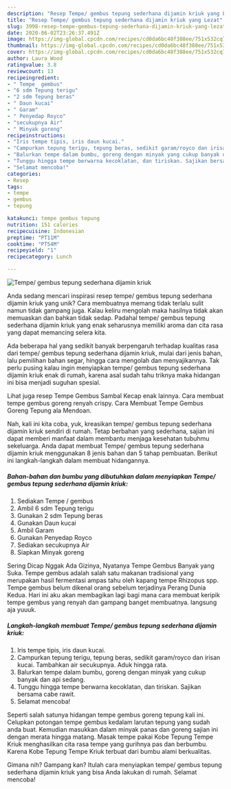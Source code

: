 ```yaml
---
description: "Resep Tempe/ gembus tepung sederhana dijamin kriuk yang Lezat"
title: "Resep Tempe/ gembus tepung sederhana dijamin kriuk yang Lezat"
slug: 3998-resep-tempe-gembus-tepung-sederhana-dijamin-kriuk-yang-lezat
date: 2020-06-02T23:26:37.491Z
image: https://img-global.cpcdn.com/recipes/cd0da6bc48f388ee/751x532cq70/tempe-gembus-tepung-sederhana-dijamin-kriuk-foto-resep-utama.jpg
thumbnail: https://img-global.cpcdn.com/recipes/cd0da6bc48f388ee/751x532cq70/tempe-gembus-tepung-sederhana-dijamin-kriuk-foto-resep-utama.jpg
cover: https://img-global.cpcdn.com/recipes/cd0da6bc48f388ee/751x532cq70/tempe-gembus-tepung-sederhana-dijamin-kriuk-foto-resep-utama.jpg
author: Laura Wood
ratingvalue: 3.8
reviewcount: 13
recipeingredient:
- " Tempe  gembus"
- "6 sdm Tepung terigu"
- "2 sdm Tepung beras"
- " Daun kucai"
- " Garam"
- " Penyedap Royco"
- "secukupnya Air"
- " Minyak goreng"
recipeinstructions:
- "Iris tempe tipis, iris daun kucai."
- "Campurkan tepung terigu, tepung beras, sedikit garam/royco dan irisan kucai. Tambahkan air secukupnya. Aduk hingga rata."
- "Balurkan tempe dalam bumbu, goreng dengan minyak yang cukup banyak dan api sedang."
- "Tunggu hingga tempe berwarna kecoklatan, dan tiriskan. Sajikan bersama cabe rawit."
- "Selamat mencoba!"
categories:
- Resep
tags:
- tempe
- gembus
- tepung

katakunci: tempe gembus tepung 
nutrition: 151 calories
recipecuisine: Indonesian
preptime: "PT11M"
cooktime: "PT54M"
recipeyield: "1"
recipecategory: Lunch

---
```



![Tempe/ gembus tepung sederhana dijamin kriuk](https://img-global.cpcdn.com/recipes/cd0da6bc48f388ee/751x532cq70/tempe-gembus-tepung-sederhana-dijamin-kriuk-foto-resep-utama.jpg)

Anda sedang mencari inspirasi resep tempe/ gembus tepung sederhana dijamin kriuk yang unik? Cara membuatnya memang tidak terlalu sulit namun tidak gampang juga. Kalau keliru mengolah maka hasilnya tidak akan memuaskan dan bahkan tidak sedap. Padahal tempe/ gembus tepung sederhana dijamin kriuk yang enak seharusnya memiliki aroma dan cita rasa yang dapat memancing selera kita.

Ada beberapa hal yang sedikit banyak berpengaruh terhadap kualitas rasa dari tempe/ gembus tepung sederhana dijamin kriuk, mulai dari jenis bahan, lalu pemilihan bahan segar, hingga cara mengolah dan menyajikannya. Tak perlu pusing kalau ingin menyiapkan tempe/ gembus tepung sederhana dijamin kriuk enak di rumah, karena asal sudah tahu triknya maka hidangan ini bisa menjadi suguhan spesial.

Lihat juga resep Tempe Gembus Sambal Kecap enak lainnya. Cara membuat tempe gembus goreng renyah crispy. Cara Membuat Tempe Gembus Goreng Tepung ala Mendoan.


Nah, kali ini kita coba, yuk, kreasikan tempe/ gembus tepung sederhana dijamin kriuk sendiri di rumah. Tetap berbahan yang sederhana, sajian ini dapat memberi manfaat dalam membantu menjaga kesehatan tubuhmu sekeluarga. Anda dapat membuat Tempe/ gembus tepung sederhana dijamin kriuk menggunakan 8 jenis bahan dan 5 tahap pembuatan. Berikut ini langkah-langkah dalam membuat hidangannya.

<!--inarticleads1-->

##### Bahan-bahan dan bumbu yang dibutuhkan dalam menyiapkan Tempe/ gembus tepung sederhana dijamin kriuk:

1. Sediakan  Tempe / gembus
1. Ambil 6 sdm Tepung terigu
1. Gunakan 2 sdm Tepung beras
1. Gunakan  Daun kucai
1. Ambil  Garam
1. Gunakan  Penyedap Royco
1. Sediakan secukupnya Air
1. Siapkan  Minyak goreng


Sering Dicap Nggak Ada Gizinya, Nyatanya Tempe Gembus Banyak yang Suka. Tempe gembus adalah salah satu makanan tradisional yang merupakan hasil fermentasi ampas tahu oleh kapang tempe Rhizopus spp. Tempe gembus belum dikenal orang sebelum terjadinya Perang Dunia Kedua. Hari ini aku akan membagikan lagi bagi mana cara membuat keripik tempe gembus yang renyah dan gampang banget membuatnya. langsung aja yuuuk. 

<!--inarticleads2-->

##### Langkah-langkah membuat Tempe/ gembus tepung sederhana dijamin kriuk:

1. Iris tempe tipis, iris daun kucai.
1. Campurkan tepung terigu, tepung beras, sedikit garam/royco dan irisan kucai. Tambahkan air secukupnya. Aduk hingga rata.
1. Balurkan tempe dalam bumbu, goreng dengan minyak yang cukup banyak dan api sedang.
1. Tunggu hingga tempe berwarna kecoklatan, dan tiriskan. Sajikan bersama cabe rawit.
1. Selamat mencoba!


Seperti salah satunya hidangan tempe gembus goreng tepung kali ini. Celupkan potongan tempe gembus kedalam larutan tepung yang sudah anda buat. Kemudian masukkan dalam minyak panas dan goreng sajian ini dengan merata hingga matang. Masak tempe pakai Kobe Tepung Tempe Kriuk menghasilkan cita rasa tempe yang gurihnya pas dan berbumbu. Karena Kobe Tepung Tempe Kriuk terbuat dari bumbu alami berkualitas. 

Gimana nih? Gampang kan? Itulah cara menyiapkan tempe/ gembus tepung sederhana dijamin kriuk yang bisa Anda lakukan di rumah. Selamat mencoba!
